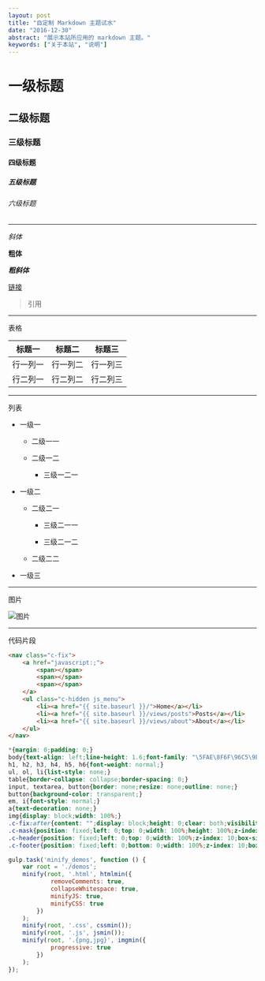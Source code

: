```yaml
---
layout: post
title: "自定制 Markdown 主题试水"
date: "2016-12-30"
abstract: "展示本站所应用的 markdown 主题。"
keywords: ["关于本站", "说明"]
---
```


# 一级标题

## 二级标题

### 三级标题

#### 四级标题

##### 五级标题

###### 六级标题

*****

_斜体_

__粗体__

___粗斜体___

[链接](http://oij8a9ql4.bkt.clouddn.com/test.png)

> 引用

*****

表格

| 标题一 | 标题二 | 标题三 |
| ------ | ------ | ------ |
| 行一列一 | 行一列二 | 行一列三 |
| 行二列一 | 行二列二 | 行二列三 |

*****

列表

+ 一级一

    + 二级一一
    
    + 二级一二
    
        + 三级一二一

+ 一级二

    + 二级二一
    
        + 三级二一一
        
        + 三级二一二
    
    + 二级二二

+ 一级三

*****

图片

![图片](http://oij8a9ql4.bkt.clouddn.com/test.png)

*****

代码片段

```html
<nav class="c-fix">
    <a href="javascript:;">
        <span></span>
        <span></span>
        <span></span>
    </a>
    <ul class="c-hidden js_menu">
        <li><a href="{{ site.baseurl }}/">Home</a></li>
        <li><a href="{{ site.baseurl }}/views/posts">Posts</a></li>
        <li><a href="{{ site.baseurl }}/views/about">About</a></li>
    </ul>
</nav>
```

```css
*{margin: 0;padding: 0;}
body{text-align: left;line-height: 1.6;font-family: "\5FAE\8F6F\96C5\9ED1", "\5B8B\4F53", Arial, Verdana;}
h1, h2, h3, h4, h5, h6{font-weight: normal;}
ul, ol, li{list-style: none;}
table{border-collapse: collapse;border-spacing: 0;}
input, textarea, button{border: none;resize: none;outline: none;}
button{background-color: transparent;}
em, i{font-style: normal;}
a{text-decoration: none;}
img{display: block;width: 100%;}
.c-fix:after{content: "";display: block;height: 0;clear: both;visibility: hidden;}
.c-mask{position: fixed;left: 0;top: 0;width: 100%;height: 100%;z-index: 100;background-color: rgba(0, 0, 0, 0.5);display: none;}
.c-header{position: fixed;left: 0;top: 0;width: 100%;z-index: 10;box-sizing: border-box;}
.c-footer{position: fixed;left: 0;bottom: 0;width: 100%;z-index: 10;box-sizing: border-box;}
```

```javascript
gulp.task('minify_demos', function () {
    var root = './demos';
    minify(root, '.html', htmlmin({
            removeComments: true,
            collapseWhitespace: true,
            minifyJS: true,
            minifyCSS: true
        })
    );
    minify(root, '.css', cssmin());
    minify(root, '.js', jsmin());
    minify(root, '.{png,jpg}', imgmin({
            progressive: true
        })
    );
});
```
